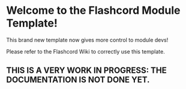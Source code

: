 # Welcome to the Flashcord Module Template!
This brand new template now gives more control to module devs!

Please refer to the Flashcord Wiki to correctly use this template.

## THIS IS A VERY WORK IN PROGRESS: THE DOCUMENTATION IS NOT DONE YET.
